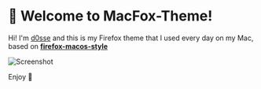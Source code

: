 # 👋 Welcome to MacFox-Theme!

Hi! I'm [d0sse](https://github.com/d0sse) and  this is my Firefox theme that I used every day on my Mac, based on **[firefox-macos-style](https://github.com/nchlscs/firefox-macos-style)** 

![Screenshot](https://i.ibb.co/WHGJP5J/screen.png)

Enjoy 🎉